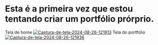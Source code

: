 # Esta é a primeira vez que estou tentando criar um portfólio prórprio.

Tela de home
<a href="https://ibb.co/mNGgSBy"><img src="https://i.ibb.co/9ZNSGv4/Captura-de-tela-2024-08-26-121913.png" alt="Captura-de-tela-2024-08-26-121913" border="0"></a>
Tela do portfólio
<a href="https://ibb.co/VwwsLk0"><img src="https://i.ibb.co/6XXkyqc/Captura-de-tela-2024-08-26-121936.png" alt="Captura-de-tela-2024-08-26-121936" border="0"></a>
